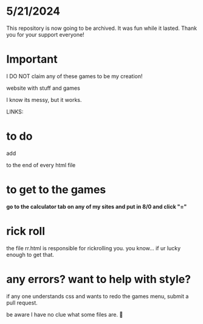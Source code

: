 # 5/21/2024 #
This repository is now going to be archived. It was fun while it lasted. Thank you for your support everyone!









# Important #

 I DO NOT claim any of these games to be my creation!


website with stuff and games

I know its messy, but it works.


LINKS:






# to do #


add 


<script src="/games/main/main.js"></script>


to the end of every html file

# to get to the games #
**go to the calculator tab on any of my sites and put in 8/0 and click "="**



# rick roll #
the file rr.html is responsible for rickrolling you. 
you know... if ur lucky enough to get that.

# any errors? want to help with style? #
if any one understands css and wants to redo the games menu, submit a pull request.

be aware I have no clue what some files are. 🤣
